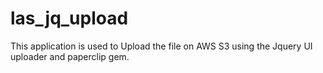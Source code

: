 las_jq_upload
=============


This application is used to Upload the file on AWS S3 using the Jquery UI uploader and paperclip gem.

